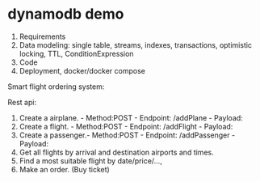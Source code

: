 # dynamodb demo

1) Requirements
2) Data modeling: single table, streams, indexes, transactions, optimistic locking, TTL, ConditionExpression
3) Code
4) Deployment, docker/docker compose

Smart flight ordering system:

Rest api:

1. Create a airplane. - Method:POST - Endpoint: /addPlane - Payload:
2. Create a flight. - Method:POST - Endpoint: /addFlight - Payload:
3. Create a passenger.- Method:POST - Endpoint: /addPassenger - Payload:
4. Get all flights by arrival and destination airports and times.
5. Find a most suitable flight by date/price/...,
6. Make an order. (Buy ticket)

